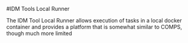 #IDM Tools Local Runner

The IDM Tool Local Runner allows execution of tasks in a local docker container and provides a platform that is
somewhat similar to COMPS, though much more limited

